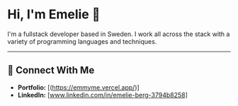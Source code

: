 # Hi, I'm Emelie 👋

I'm a fullstack developer based in Sweden.
I work all across the stack with a variety of programming languages and techniques. 

---

## 🔹 Connect With Me
- **Portfolio:** [(https://emmyme.vercel.app/)]  
- **LinkedIn:** [www.linkedin.com/in/emelie-berg-3794b8258]  


